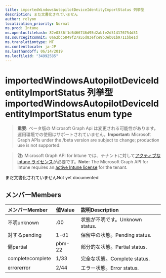 ```yaml
---
title: importedWindowsAutopilotDeviceIdentityImportStatus 列挙型
description: まだ文書化されていません
author: rolyon
localization_priority: Normal
ms.prod: Intune
ms.openlocfilehash: 82e0336f1d6466746d95d2abfe2d514176754d31
ms.sourcegitcommit: 0a62bc5849f27a55d83efce9b3eb01b9711bbe1d
ms.translationtype: MT
ms.contentlocale: ja-JP
ms.lasthandoff: 06/14/2019
ms.locfileid: "34992585"
---
```

# <a name="importedwindowsautopilotdeviceidentityimportstatus-enum-type"></a><span data-ttu-id="1140d-103">importedWindowsAutopilotDeviceIdentityImportStatus 列挙型</span><span class="sxs-lookup"><span data-stu-id="1140d-103">importedWindowsAutopilotDeviceIdentityImportStatus enum type</span></span>

> <span data-ttu-id="1140d-104">**重要:** ベータ版の Microsoft Graph Api は変更される可能性があります。運用環境での使用はサポートされていません。</span><span class="sxs-lookup"><span data-stu-id="1140d-104">**Important:** Microsoft Graph APIs under the /beta version are subject to change; production use is not supported.</span></span>

> <span data-ttu-id="1140d-105">**注:** Microsoft Graph API for Intune では、テナントに対して[アクティブな intune ライセンス](https://go.microsoft.com/fwlink/?linkid=839381)が必要です。</span><span class="sxs-lookup"><span data-stu-id="1140d-105">**Note:** The Microsoft Graph API for Intune requires an [active Intune license](https://go.microsoft.com/fwlink/?linkid=839381) for the tenant.</span></span>

<span data-ttu-id="1140d-106">まだ文書化されていません</span><span class="sxs-lookup"><span data-stu-id="1140d-106">Not yet documented</span></span>

## <a name="members"></a><span data-ttu-id="1140d-107">メンバー</span><span class="sxs-lookup"><span data-stu-id="1140d-107">Members</span></span>
|<span data-ttu-id="1140d-108">メンバー</span><span class="sxs-lookup"><span data-stu-id="1140d-108">Member</span></span>|<span data-ttu-id="1140d-109">値</span><span class="sxs-lookup"><span data-stu-id="1140d-109">Value</span></span>|<span data-ttu-id="1140d-110">説明</span><span class="sxs-lookup"><span data-stu-id="1140d-110">Description</span></span>|
|:---|:---|:---|
|<span data-ttu-id="1140d-111">不明</span><span class="sxs-lookup"><span data-stu-id="1140d-111">unknown</span></span>|<span data-ttu-id="1140d-112">.0</span><span class="sxs-lookup"><span data-stu-id="1140d-112">0</span></span>|<span data-ttu-id="1140d-113">状態が不明です。</span><span class="sxs-lookup"><span data-stu-id="1140d-113">Unknown status.</span></span>|
|<span data-ttu-id="1140d-114">対する</span><span class="sxs-lookup"><span data-stu-id="1140d-114">pending</span></span>|<span data-ttu-id="1140d-115">1-d</span><span class="sxs-lookup"><span data-stu-id="1140d-115">1</span></span>|<span data-ttu-id="1140d-116">保留中の状態。</span><span class="sxs-lookup"><span data-stu-id="1140d-116">Pending status.</span></span>|
|<span data-ttu-id="1140d-117">偏</span><span class="sxs-lookup"><span data-stu-id="1140d-117">partial</span></span>|<span data-ttu-id="1140d-118">pbm-2</span><span class="sxs-lookup"><span data-stu-id="1140d-118">2</span></span>|<span data-ttu-id="1140d-119">部分的な状態。</span><span class="sxs-lookup"><span data-stu-id="1140d-119">Partial status.</span></span>|
|<span data-ttu-id="1140d-120">complete</span><span class="sxs-lookup"><span data-stu-id="1140d-120">complete</span></span>|<span data-ttu-id="1140d-121">1/3</span><span class="sxs-lookup"><span data-stu-id="1140d-121">3</span></span>|<span data-ttu-id="1140d-122">完全な状態。</span><span class="sxs-lookup"><span data-stu-id="1140d-122">Complete status.</span></span>|
|<span data-ttu-id="1140d-123">error</span><span class="sxs-lookup"><span data-stu-id="1140d-123">error</span></span>|<span data-ttu-id="1140d-124">2/4</span><span class="sxs-lookup"><span data-stu-id="1140d-124">4</span></span>|<span data-ttu-id="1140d-125">エラー状態。</span><span class="sxs-lookup"><span data-stu-id="1140d-125">Error status.</span></span>|





